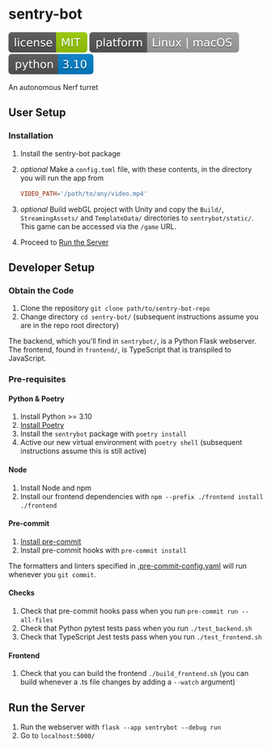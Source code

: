 # sentry-bot

![license](./assets/license-MIT-green.svg)
![platform](./assets/platform-Linux_or_macOS-lightgrey.svg)
![python](./assets/python-3_10-blue.svg)

An autonomous Nerf turret

## User Setup

### Installation

1. Install the sentry-bot package
1. _optional_ Make a `config.toml` file, with these contents, in the directory you will run the app from

   ```toml
   VIDEO_PATH='/path/to/any/video.mp4'
   ```

1. _optional_ Build webGL project with Unity and copy the `Build/`, `StreamingAssets/` and `TemplateData/` directories to `sentrybot/static/`.
   This game can be accessed via the `/game` URL.
1. Proceed to [Run the Server](#run-the-server)

## Developer Setup

### Obtain the Code

1. Clone the repository `git clone path/to/sentry-bot-repo`
1. Change directory `cd sentry-bot/`
   (subsequent instructions assume you are in the repo root directory)

The backend, which you'll find in `sentrybot/`, is a Python Flask webserver.
The frontend, found in `frontend/`, is TypeScript that is transpiled to JavaScript.

### Pre-requisites

#### Python & Poetry

1. Install Python >= 3.10
1. [Install Poetry](https://python-poetry.org/docs/#installation)
1. Install the `sentrybot` package with `poetry install`
1. Active our new virtual environment with `poetry shell`
   (subsequent instructions assume this is still active)

#### Node

1. Install Node and npm
1. Install our frontend dependencies with `npm --prefix ./frontend install ./frontend`

#### Pre-commit

1. [Install pre-commit](https://pre-commit.com/index.html#install)
1. Install pre-commit hooks with `pre-commit install`

The formatters and linters specified in [.pre-commit-config.yaml](.pre-commit-config.yaml) will run whenever you `git commit`.

#### Checks

1. Check that pre-commit hooks pass when you run `pre-commit run --all-files`
1. Check that Python pytest tests pass when you run `./test_backend.sh`
1. Check that TypeScript Jest tests pass when you run `./test_frontend.sh`

#### Frontend

1. Check that you can build the frontend `./build_frontend.sh`
   (you can build whenever a .ts file changes by adding a `--watch` argument)

## Run the Server

1. Run the webserver with `flask --app sentrybot --debug run`
1. Go to `localhost:5000/`
